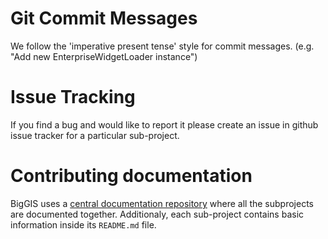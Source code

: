 Git Commit Messages
===================

We follow the 'imperative present tense' style for commit messages.
(e.g. "Add new EnterpriseWidgetLoader instance")


Issue Tracking
==============

If you find a bug and would like to report it please create an issue
in github issue tracker for a particular sub-project.


Contributing documentation
==========================

BigGIS uses a [central documentation repository][docs-repo] where all the subprojects are documented together.
Additionaly, each sub-project contains basic information inside its `README.md` file.


[docs-repo]: https://github.com/biggis-project/biggis-docs